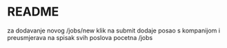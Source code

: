 # README

za dodavanje novog /jobs/new
klik na submit dodaje posao s kompanijom i preusmjerava na spisak svih poslova
pocetna /jobs
